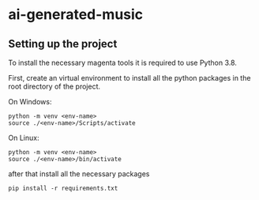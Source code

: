 # ai-generated-music




## Setting up the project


To install the necessary magenta tools it is required to use Python 3.8.


First, create an virtual environment to install all the python packages in the root directory of the project.


On Windows:

```
python -m venv <env-name>
source ./<env-name>/Scripts/activate
```


On Linux:
```
python -m venv <env-name>
source ./<env-name>/bin/activate
```

after that install all the necessary packages
```
pip install -r requirements.txt
```